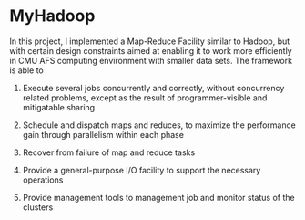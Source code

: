 MyHadoop
========
In this project, I implemented a Map-Reduce Facility similar to Hadoop, but with certain design 
constraints aimed at enabling it to work more efficiently in CMU AFS computing environment with smaller data sets. The framework is able to

1. Execute several jobs concurrently and correctly, without concurrency related problems, except as the result of programmer-visible and mitigatable sharing

2. Schedule and dispatch maps and reduces, to maximize the performance gain through parallelism within each phase

3. Recover from failure of map and reduce tasks 

4. Provide a general-purpose I/O facility to support the necessary operations

5. Provide management tools to management job and monitor status of the clusters
